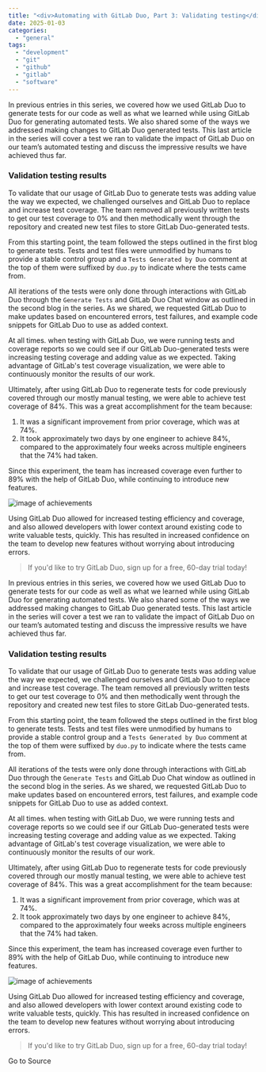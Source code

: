 ```yaml
---
title: "<div>Automating with GitLab Duo, Part 3: Validating testing</div>"
date: 2025-01-03
categories: 
  - "general"
tags: 
  - "development"
  - "git"
  - "github"
  - "gitlab"
  - "software"
---
```


In previous entries in this series, we covered how we used GitLab Duo to generate tests for our code as well as what we learned while using GitLab Duo for generating automated tests. We also shared some of the ways we addressed making changes to GitLab Duo generated tests. This last article in the series will cover a test we ran to validate the impact of GitLab Duo on our team’s automated testing and discuss the impressive results we have achieved thus far.

### Validation testing results

To validate that our usage of GitLab Duo to generate tests was adding value the way we expected, we challenged ourselves and GitLab Duo to replace and increase test coverage. The team removed all previously written tests to get our test coverage to 0% and then methodically went through the repository and created new test files to store GitLab Duo-generated tests.

From this starting point, the team followed the steps outlined in the first blog to generate tests. Tests and test files were unmodified by humans to provide a stable control group and a `Tests Generated by Duo` comment at the top of them were suffixed by `duo.py` to indicate where the tests came from.

All iterations of the tests were only done through interactions with GitLab Duo through the `Generate Tests` and GitLab Duo Chat window as outlined in the second blog in the series. As we shared, we requested GitLab Duo to make updates based on encountered errors, test failures, and example code snippets for GitLab Duo to use as added context.

At all times. when testing with GitLab Duo, we were running tests and coverage reports so we could see if our GitLab Duo-generated tests were increasing testing coverage and adding value as we expected. Taking advantage of GitLab's test coverage visualization, we were able to continuously monitor the results of our work.

Ultimately, after using GitLab Duo to regenerate tests for code previously covered through our mostly manual testing, we were able to achieve test coverage of 84%. This was a great accomplishment for the team because:

1. It was a significant improvement from prior coverage, which was at 74%.
2. It took approximately two days by one engineer to achieve 84%, compared to the approximately four weeks across multiple engineers that the 74% had taken.

Since this experiment, the team has increased coverage even further to 89% with the help of GitLab Duo, while continuing to introduce new features.

![image of achievements](https://images.ctfassets.net/r9o86ar0p03f/4LEGVc0QFPMtBF286gqjcT/538103d1d316c306b2849e78f09061b0/image2.png)

Using GitLab Duo allowed for increased testing efficiency and coverage, and also allowed developers with lower context around existing code to write valuable tests, quickly. This has resulted in increased confidence on the team to develop new features without worrying about introducing errors.

> If you'd like to try GitLab Duo, sign up for a free, 60-day trial today!

In previous entries in this series, we covered how we used GitLab Duo to generate tests for our code as well as what we learned while using GitLab Duo for generating automated tests. We also shared some of the ways we addressed making changes to GitLab Duo generated tests. This last article in the series will cover a test we ran to validate the impact of GitLab Duo on our team’s automated testing and discuss the impressive results we have achieved thus far.

### Validation testing results

To validate that our usage of GitLab Duo to generate tests was adding value the way we expected, we challenged ourselves and GitLab Duo to replace and increase test coverage. The team removed all previously written tests to get our test coverage to 0% and then methodically went through the repository and created new test files to store GitLab Duo-generated tests.

From this starting point, the team followed the steps outlined in the first blog to generate tests. Tests and test files were unmodified by humans to provide a stable control group and a `Tests Generated by Duo` comment at the top of them were suffixed by `duo.py` to indicate where the tests came from.

All iterations of the tests were only done through interactions with GitLab Duo through the `Generate Tests` and GitLab Duo Chat window as outlined in the second blog in the series. As we shared, we requested GitLab Duo to make updates based on encountered errors, test failures, and example code snippets for GitLab Duo to use as added context.

At all times. when testing with GitLab Duo, we were running tests and coverage reports so we could see if our GitLab Duo-generated tests were increasing testing coverage and adding value as we expected. Taking advantage of GitLab's test coverage visualization, we were able to continuously monitor the results of our work.

Ultimately, after using GitLab Duo to regenerate tests for code previously covered through our mostly manual testing, we were able to achieve test coverage of 84%. This was a great accomplishment for the team because:

1. It was a significant improvement from prior coverage, which was at 74%.
2. It took approximately two days by one engineer to achieve 84%, compared to the approximately four weeks across multiple engineers that the 74% had taken.

Since this experiment, the team has increased coverage even further to 89% with the help of GitLab Duo, while continuing to introduce new features.

![image of achievements](https://images.ctfassets.net/r9o86ar0p03f/4LEGVc0QFPMtBF286gqjcT/538103d1d316c306b2849e78f09061b0/image2.png)

Using GitLab Duo allowed for increased testing efficiency and coverage, and also allowed developers with lower context around existing code to write valuable tests, quickly. This has resulted in increased confidence on the team to develop new features without worrying about introducing errors.

> If you'd like to try GitLab Duo, sign up for a free, 60-day trial today!

Go to Source
